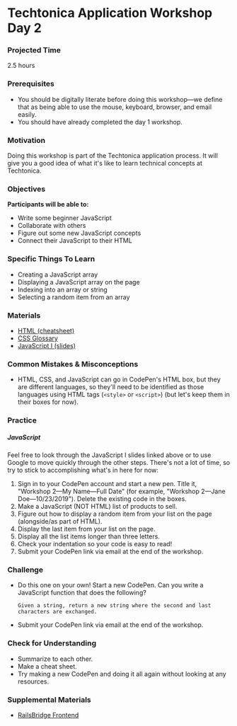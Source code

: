 # Techtonica Application Workshop Day 2

### Projected Time

2.5 hours

### Prerequisites

- You should be digitally literate before doing this workshop—we define that as being able to use the mouse, keyboard, browser, and email easily.
- You should have already completed the day 1 workshop.

### Motivation

Doing this workshop is part of the Techtonica application process. It will give you a good idea of what it's like to learn technical concepts at Techtonica.

### Objectives

**Participants will be able to:**

- Write some beginner JavaScript
- Collaborate with others
- Figure out some new JavaScript concepts
- Connect their JavaScript to their HTML

### Specific Things To Learn

- Creating a JavaScript array
- Displaying a JavaScript array on the page
- Indexing into an array or string
- Selecting a random item from an array


### Materials

- [HTML (cheatsheet)](https://www.codecademy.com/learn/learn-html/modules/learn-html-elements/reference)
- [CSS Glossary](https://www.codecademy.com/articles/glossary-css)
- [JavaScript I (slides)](https://drive.google.com/open?id=1WIm5UCQL9TOsmW5X6suapBhyEqtk8Y2oLKb5gUqbzus)


### Common Mistakes & Misconceptions

- HTML, CSS, and JavaScript can go in CodePen's HTML box, but they are different languages, so they'll need to be identified as those languages using HTML tags (`<style>` or `<script>`) (but let's keep them in their boxes for now).


### Practice

##### JavaScript
Feel free to look through the JavaScript I slides linked above or to use Google to move quickly through the other steps. There's not a lot of time, so try to stick to accomplishing what's in here for now:

1. Sign in to your CodePen account and start a new pen. Title it, "Workshop 2—My Name—Full Date" (for example, "Workshop 2—Jane Doe—10/23/2019"). Delete the existing code in the boxes.
2. Make a JavaScript (NOT HTML) list of products to sell.
3. Figure out how to display a random item from your list on the page (alongside/as part of HTML).
4. Display the last item from your list on the page.
5. Display all the list items longer than three letters.
6. Check your indentation so your code is easy to read!
7. Submit your CodePen link via email at the end of the workshop.


### Challenge

- Do this one on your own! Start a new CodePen. Can you write a JavaScript function that does the following?
	```
	Given a string, return a new string where the second and last characters are exchanged. 
	```
- Submit your CodePen link via email at the end of the workshop.

### Check for Understanding 

- Summarize to each other.
- Make a cheat sheet.
- Try making a new CodePen and doing it all again without looking at any resources.

### Supplemental Materials
- [RailsBridge Frontend](https://curriculum.railsbridge.org/frontend/)

